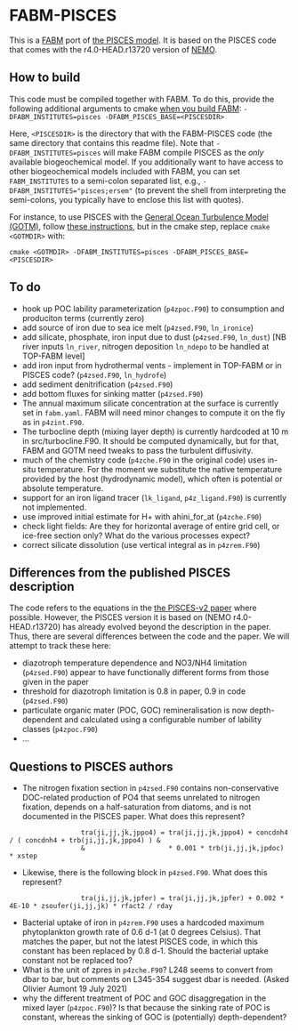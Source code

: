 # FABM-PISCES

This is a [FABM](https://fabm.net) port of [the PISCES model](https://doi.org/10.5194/gmd-8-2465-2015). It is based on the PISCES code that comes with the r4.0-HEAD.r13720 version of [NEMO](https://www.nemo-ocean.eu/).

## How to build

This code must be compiled together with FABM. To do this, provide the following additional arguments to cmake [when you build FABM](https://github.com/fabm-model/fabm/wiki/Building-and-installing): `-DFABM_INSTITUTES=pisces -DFABM_PISCES_BASE=<PISCESDIR>`

Here, `<PISCESDIR>` is the directory that with the FABM-PISCES code (the same directory that contains this readme file). Note that `-DFABM_INSTITUTES=pisces` will make FABM compile PISCES as the *only* available biogeochemical model. If you additionally want to have access to other biogeochemical models included with FABM, you can set `FABM_INSTITUTES` to a semi-colon separated list, e.g., `-DFABM_INSTITUTES="pisces;ersem"` (to prevent the shell from interpreting the semi-colons, you typically have to enclose this list with quotes).

For instance, to use PISCES with the [General Ocean Turbulence Model (GOTM)](https://gotm.net/), follow [these instructions](https://github.com/fabm-model/fabm/wiki/GOTM), but in the cmake step, replace `cmake <GOTMDIR>` with:

```
cmake <GOTMDIR> -DFABM_INSTITUTES=pisces -DFABM_PISCES_BASE=<PISCESDIR>
```

## To do

* hook up POC lability parameterization (`p4zpoc.F90`) to consumption and produciton terms (currently zero)
* add source of iron due to sea ice melt (`p4zsed.F90`, `ln_ironice`)
* add silicate, phosphate, iron input due to dust (`p4zsed.F90`, `ln_dust`) [NB river inputs `ln_river`, nitrogen deposition `ln_ndepo` to be handled at TOP-FABM level]
* add iron input from hydrothermal vents - implement in TOP-FABM or in PISCES code? (`p4zsed.F90`, `ln_hydrofe`)
* add sediment denitrification (`p4zsed.F90`)
* add bottom fluxes for sinking matter (`p4zsed.F90`)
* The annual maximum silicate concentration at the surface is currently set in `fabm.yaml`. FABM will need minor changes to compute it on the fly as in `p4zint.F90`.
* The turbocline depth (mixing layer depth) is currently hardcoded at 10 m in src/turbocline.F90. It should be computed dynamically, but for that, FABM and GOTM need tweaks to pass the turbulent diffusivity.
* much of the chemistry code (`p4zche.F90` in the original code) uses in-situ temperature. For the moment we substitute the native temperature provided by the host (hydrodynamic model), which often is potential or absolute temperature.
* support for an iron ligand tracer (`lk_ligand`, `p4z_ligand.F90`) is currently not implemented.
* use improved initial estimate for H+ with ahini_for_at (`p4zche.F90`)
* check light fields: Are they for horizontal average of entire grid cell, or ice-free section only? What do the various processes expect?
* correct silicate dissolution (use vertical integral as in `p4zrem.F90`)

## Differences from the published PISCES description

The code refers to the equations in the [the PISCES-v2 paper](https://doi.org/10.5194/gmd-8-2465-2015) where possible. However, the PISCES version it is based on (NEMO r4.0-HEAD.r13720) has already evolved beyond the description in the paper. Thus, there are several differences between the code and the paper. We will attempt to track these here:

* diazotroph temperature dependence and NO3/NH4 limitation (`p4zsed.F90`) appear to have functionally different forms from those given in the paper
* threshold for diazotroph limitation is 0.8 in paper, 0.9 in code (`p4zsed.F90`)
* particulate organic mater (POC, GOC) remineralisation is now depth-dependent and calculated using a configurable number of lability classes (`p4zpoc.F90`)
* ...

## Questions to PISCES authors

* The nitrogen fixation section in `p4zsed.F90` contains non-conservative DOC-related production of PO4 that seems unrelated to nitrogen fixation, depends on a half-saturation from diatoms, and is not documented in the PISCES paper. What does this represent?
```
                  tra(ji,jj,jk,jppo4) = tra(ji,jj,jk,jppo4) + concdnh4 / ( concdnh4 + trb(ji,jj,jk,jppo4) ) &
                  &                     * 0.001 * trb(ji,jj,jk,jpdoc) * xstep
```

* Likewise, there is the following block in `p4zsed.F90`. What does this represent?
```
                  tra(ji,jj,jk,jpfer) = tra(ji,jj,jk,jpfer) + 0.002 * 4E-10 * zsoufer(ji,jj,jk) * rfact2 / rday
```
* Bacterial uptake of iron in `p4zrem.F90` uses a hardcoded maximum phytoplankton growth rate of 0.6 d-1 (at 0 degrees Celsius). That matches the paper, but not the latest PISCES code, in which this constant has been replaced by 0.8 d-1. Should the bacterial uptake constant not be replaced too?
*  What is the unit of zpres in `p4zche.F90`?  L248 seems to convert from dbar to bar, but comments on L345-354 suggest dbar is needed. (Asked Olivier Aumont 19 July 2021)
* why the different treatment of POC and GOC disaggregation in the mixed layer (`p4zpoc.F90`)? Is that because the sinking rate of POC is constant, whereas the sinking of GOC is (potentially) depth-dependent?